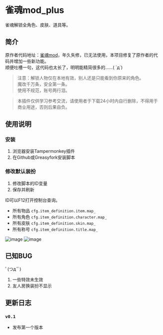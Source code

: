 # 雀魂mod_plus  
雀魂解锁全角色、皮肤、道具等。  
## 简介  
原作者代码地址：[雀魂mod](https://github.com/UsernameFull/majsoul_mod)，年久失修，已无法使用，本项目修复了原作者的代码并增加一些新功能。  
顺便吐槽一句，这代码也太长了，明明能精简很多的……( ´д`)  
>注意：解锁人物仅在本地有效，别人还是只能看到你原来的角色。<br/>
魔改千万条，安全第一条。<br/>
使用不规范，账号两行泪。<br/>  
  
>本插件仅供学习参考交流，请使用者于下载24小时内自行删除，不得用于商业用途，否则后果自负。  
## 使用说明  
### 安装
1. 浏览器安装Tampermonkey插件  
2. 在Github或Greasyfork安装脚本  
### 修改默认装扮  
1. 修改脚本的ID变量  
2. 保存并刷新  
  
ID可以F12打开控制台查询。  
- 所有物品 `cfg.item_definition.item.map_`  
- 所有角色 `cfg.item_definition.character.map_`  
- 所有皮肤 `cfg.item_definition.skin.map_`
- 所有称号 `cfg.item_definition.title.map_`
  
![image](https://github.com/Avenshy/majsoul_mod_plus/master/preview1.png)
![image](https://github.com/Avenshy/majsoul_mod_plus/master/preview2.png)
   
## 已知BUG  
ﾟ(つд`ﾟ)  
1. 一些特效未生效  
2. 友人房换装扮不显示  
  
## 更新日志  
### `v0.1`  
* 发布第一个版本  
